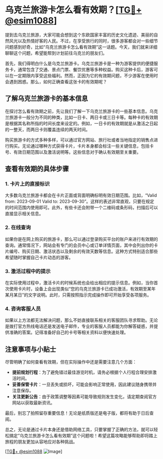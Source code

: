 # 乌克兰旅游卡怎么看有效期？[[TG💪+ @esim1088](https://t.me/s/esim1088)]

提到去乌克兰旅游，大家可能会想到这个东欧国家丰富的历史文化遗迹、美丽的自然风光以及热情好客的人民。不过，在享受旅行的同时，很多游客都会对一些细节问题感到好奇，比如“乌克兰旅游卡怎么看有效期”这一话题。今天，我们就来详细聊聊这个问题，希望能帮到计划前往乌克兰的朋友们。

首先，我们得明白什么是乌克兰旅游卡。乌克兰旅游卡是一种为游客提供的便捷服务卡，通常包含了交通、景点门票、餐饮优惠等多种权益。购买这种卡后，游客可以在一定期限内享受这些福利。然而，正因为它的有效期问题，不少游客在使用时会遇到困惑。那么，如何正确查看这张卡的有效期呢？

## 了解乌克兰旅游卡的基本信息

在探讨怎么看有效期之前，先让我们了解一下乌克兰旅游卡的一些基本信息。乌克兰旅游卡一般分为不同的种类，比如一日卡、两日卡或三日卡等。每种卡的有效期是根据其名称所指的时间长度来设定的。例如，一日卡的有效期就是从激活之日起的一整天，而两日卡则覆盖连续的两天时间。

购买旅游卡的方式多种多样，可以通过官方网站、旅行社或者当地指定的销售点进行购买。无论通过哪种方式获得卡片，卡片本身都会标注一些关键信息，包括卡号、有效日期范围以及激活说明等。这些信息对于确认有效期至关重要。

## 查看有效期的具体步骤

### 1. 卡片上的直接标识
大多数乌克兰旅游卡都会在卡片正面或背面明确标明有效日期范围。比如，“Valid from: 2023-09-01 Valid to: 2023-09-30”。这样的表述非常直观，只要在规定的时间范围内使用即可。此外，有些卡还会附带一个二维码或条形码，扫描后可以直接显示相关信息。

### 2. 在线查询
如果你是在网上购买的旅游卡，那么可以通过登录购买平台的账户来进行有效期的查询。通常情况下，网站会有专门的会员中心或订单详情页面，其中会列出你的卡片编号、购买日期、激活状态以及剩余的有效天数等信息。这种方式特别适合那些希望随时掌握自己卡片动态的游客。

### 3. 激活过程中的提示
在实际使用过程中，激活卡片的时候系统也会给出相应的提示信息。例如，当你首次使用卡片时，设备上会出现类似“您的乌克兰旅游卡已成功激活，有效期至某年某月某日”的文字说明。此时，只需按照指示完成操作即可开始享受各项服务。

### 4. 咨询客服人员
如果以上方法都无法解决问题，那么不妨直接联系相关的客服团队寻求帮助。无论是拨打官方热线电话还是发送电子邮件，专业的客服人员都能为你解答疑惑，并提供准确的答案。记得准备好自己的卡号等相关资料以便快速处理。

## 注意事项与小贴士

尽管明确了如何查看有效期，但在实际操作中还是需要注意几个方面：

- **提前规划行程**：为了避免错过最佳游览时机，请务必根据个人行程合理安排激活时间。
- **妥善保管卡片**：一旦丢失或损坏，可能会影响正常使用，因此建议随身携带并注意保存。
- **关注更新公告**：由于政策调整等因素可能导致规则发生变化，请定期查阅官方网站以获取最新资讯。

最后，别忘了拍照留存重要信息！无论是纸质版还是电子版，都将有助于日后查阅。

总之，无论是通过卡片本身还是借助网络工具，只要掌握了正确的方法，就可以轻松搞定“乌克兰旅游卡怎么看有效期”这个问题啦！希望这篇攻略能够帮助即将踏上旅程的朋友更加从容地应对各种挑战。

[[TG💪+ @esim1088](https://t.me/s/esim1088) ![Image](https://i.postimg.cc/4NQfJmqS/Snipaste-2025-05-13-00-14-12.png)]
